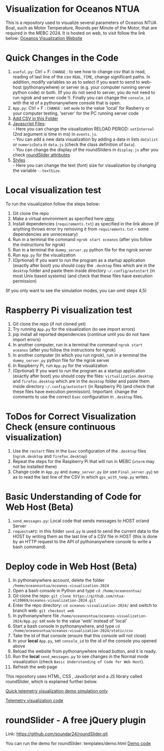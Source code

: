 # Visualization for Oceanos NTUA 

This is a repository used to visualize several parameters of Oceanos NTUA Boat, 
such as Motor Temperature, Rounds per Minute of the Motor, that are required in
the MEBC 2024. It is hosted on web, to visit follow the link below:
[Oceanos Visualization Website](http://oceanosntua.pythonanywhere.com/)

# Quick Changes in the Code 

1. `useful.py`: Ctrl + F: `CHANGE` : to see how to change csv that is read, reading of last line of the csv `REAL_TIME`, change significant paths. 
In addition, modify variables so as to select if you want to send to web-host (pythonanywhere) or server (e.g. your computer running server python code) or both. (If you do not send to server, you do not need to run ngrok and server code !). Finally you can change the `console_id` with the id of a pythonanywhere console that is open.
2. `App.py`: Ctrl + F : `CHANGE` : set `mode` to the value 'local' for Rasberry or your computer testing, 'server' for the PC running server code
3. [Add CSV in this Folder](https://github.com/ntua-el20069/oceanos-visualization-2024/tree/main/static/csv)   
4. [Javascript Files](https://github.com/ntua-el20069/oceanos-visualization-2024/tree/main/static/functions): <br>
        - Here you can change the visualization RELOAD PERIOD: `setInterval` (2nd argument is time in ms) in `events.js`. <br>
        - You can add a new data visualization by adding a data in lists `datalist` or `numericData` in `data.js` (check the class definition of `Data`). <br>
        - You can change the display of the roundSliders in `display.js` after you check [roundSlider attributes](https://github.com/ntua-el20069/oceanos-visualization-2024/blob/main/static/dist/roundslider.js) <br>
5. [Styles](https://github.com/ntua-el20069/oceanos-visualization-2024/blob/main/static/styles/styles.css) <br>
        - Here you can change the text (font) size for visualization by changing the variable `--textSize`.

# Local visualization test
To run the visualization follow the steps below:

1. Git clone the repo 
2. Make a virtual environment as specified here [venv](https://packaging.python.org/en/latest/guides/installing-using-pip-and-virtual-environments/)
3. Install dependencies (`requirements.txt`) as specified in the link above (if anything throws error try removing it from `requirements.txt` - some dependencies are unnecessary)
4. Run in a terminal the command `ngrok start oceanos` (after you follow the instructions for ngrok)
5. Run in a terminal the `dummy_server.py` python file for the ngrok server
6. Run `App.py` for the visualization 
7. (Oprtional) If you want to run the program as a startup application (exactly after boot) you should copy the `.desktop` files which are in the `desktop` folder and paste them inside directory `~/.config/autostart` (in most Unix based systems) (and check that these files have execution permission)

(If you only want to see the simulation modes, you can omit steps 4,5)

# Raspberry Pi visualization test
1. Git clone the repo (if not cloned yet)
2. Try running `App.py` for the visualization (to see import errors) 
3. pip install all reported dependencies (continue until you do not have import errors)
4. In another computer, run in a terminal the command `ngrok start oceanos` (after you follow the instructions for ngrok)
5. In another computer (in which you run ngrok), run in a terminal the `dummy_server.py` python file for the ngrok server
6. In Raspberry Pi, run `App.py` for the visualization 
7. (Oprtional) If you want to run the program as a startup application (exactly after boot) you should copy the files: `virtualization.desktop` and `firefox.desktop` which are in the `desktop` folder and paste them inside directory `~/.config/autostart` (in Raspberry Pi) (and check that these files have execution permission). Important: change the comments to use the correct `Exec` configuration in `.desktop` files.

# ToDos for Correct Visualization Check (ensure continuous visualization)

1. Use the `restart` files in the `Exec` configuration of the `.desktop` files (`ngrok.desktop` and `firefox.desktop`)
2. Repeat the steps for the Raspberry Pi that will run in MEBC (`xterm` may not be installed there)
3. Change code in `App.py` and `dummy_server.py` (or use `Final_server.py`) so as to read the last line of the CSV in which `gps_with_temp.py` writes.

# Basic Understanding of Code for Web Host (Beta) 

1. `send_messages.py`: Local code that sends messages to HOST or/and Server 
2. `requestsAPI`: in this folder `send.py` is used to send the current data to the HOST by writing them as the last line of a CSV file in HOST (this is done by an HTTP request to the  API of pythonanywhere console to write a bash command).

# Deploy code in Web Host (Beta)

1. In pythonanywhere account, delete the folder `/home/oceanosntua/oceanos-visualization-2024`
2. Open a bash console in Python and type `cd /home/oceanosntua/`
3. Git clone the repo: `git clone https://github.com/ntua-el20069/oceanos-visualization-2024.git`
4. Enter the repo directory: `cd oceanos-visualization-2024/` and switch to branch web: `git checkout web`
5. In pythonanywhere file `/home/oceanosntua/oceanos-visualization-2024/App.py`: set `mode` to the value 'web' instead of 'local'
6. Start a bash console in pythonanywhere, and type `cd /home/oceanosntua/oceanos-visualization-2024/static/csv`
7. Take the id of that console (ensure that this console will not close)
8. In your <strong>local</strong> `App.py`, set `console_id` to the id of the console you opened above
9. Reload the website from pythonanywhere reload button, and it is ready.
10. Run the <strong>local</strong> `send_messages.py` to see changes in the Normal mode visualization (check `Basic Understanding of Code for Web Host`).
11. Refresh the web page



This repository uses HTML, CSS , JavaScript and a JS library called roundSlider,
which is explained further below.

[Quick telemetry visualization demo simulation only](https://oceanos-visualization-demo.netlify.app/)

[Telemetry visualization code](https://github.com/ntua-el20069/oceanos-visualization-2024/blob/main/templates/telemetry.html)

# roundSlider - A free jQuery plugin

Link: https://github.com/soundar24/roundSlider.git

You can run the demo for roundSlider: templates/demo.html
[Demo code](https://github.com/ntua-el20069/oceanos-visualization-2024/blob/main/templates/demo.html)
